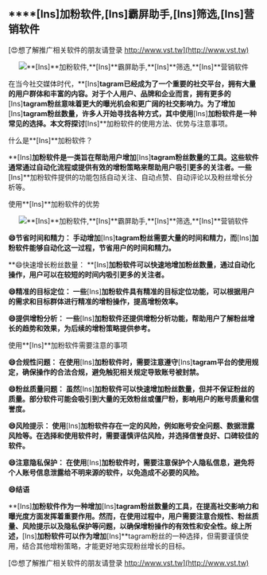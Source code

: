 ## ****[Ins]**加粉软件,**[Ins]**霸屏助手,**[Ins]**筛选,**[Ins]**营销软件**

[😍想了解推广相关软件的朋友请登录 http://www.vst.tw](http://www.vst.tw)

 <center><img src="https://vst.tw/MP4/tuiguang/png/1.png" alt="**[Ins]**加粉软件,**[Ins]**霸屏助手,**[Ins]**筛选,**[Ins]**营销软件"></center>

在当今社交媒体时代，**[Ins]**tagram已经成为了一个重要的社交平台，拥有大量的用户群体和丰富的内容。对于个人用户、品牌和企业而言，拥有更多的**[Ins]**tagram粉丝意味着更大的曝光机会和更广阔的社交影响力。为了增加**[Ins]**tagram粉丝数量，许多人开始寻找各种方式，其中使用**[Ins]**加粉软件是一种常见的选择。本文将探讨**[Ins]**加粉软件的使用方法、优势与注意事项。

什么是**[Ins]**加粉软件？

**[Ins]**加粉软件是一类旨在帮助用户增加**[Ins]**tagram粉丝数量的工具。这些软件通常通过自动化流程或提供有效的增粉策略来帮助用户吸引更多的关注者。一些**[Ins]**加粉软件提供的功能包括自动关注、自动点赞、自动评论以及粉丝增长分析等。

使用**[Ins]**加粉软件的优势

 <center><img src="https://vst.tw/MP4/tuiguang/png/6.png" alt="**[Ins]**加粉软件,**[Ins]**霸屏助手,**[Ins]**筛选,**[Ins]**营销软件"></center>

**😄节省时间和精力： 手动增加**[Ins]**tagram粉丝需要大量的时间和精力，而**[Ins]**加粉软件能够自动化这一过程，节省用户的时间和精力。**

**😄快速增长粉丝数量： **[Ins]**加粉软件可以快速地增加粉丝数量，通过自动化操作，用户可以在较短的时间内吸引更多的关注者。**

**😄精准的目标定位： 一些**[Ins]**加粉软件具有精准的目标定位功能，可以根据用户的需求和目标群体进行精准的增粉操作，提高增粉效率。**

**😄提供增粉分析： 一些**[Ins]**加粉软件还提供增粉分析功能，帮助用户了解粉丝增长的趋势和效果，为后续的增粉策略提供参考。**

使用**[Ins]**加粉软件需要注意的事项

**😄合规性问题： 在使用**[Ins]**加粉软件时，需要注意遵守**[Ins]**tagram平台的使用规定，确保操作的合法合规，避免触犯相关规定导致账号被封禁。**

**😄粉丝质量问题： 虽然**[Ins]**加粉软件可以快速增加粉丝数量，但并不保证粉丝的质量。部分软件可能会吸引到大量的无效粉丝或僵尸粉，影响用户的账号质量和信誉度。**

**😄风险提示： 使用**[Ins]**加粉软件存在一定的风险，例如账号安全问题、数据泄露风险等。在选择和使用软件时，需要谨慎评估风险，并选择信誉良好、口碑较佳的软件。**

**😄注意隐私保护： 在使用**[Ins]**加粉软件时，需要注意保护个人隐私信息，避免将个人账号信息泄露给不明来源的软件，以免造成不必要的风险。**

**😄结语**

**[Ins]**加粉软件作为一种增加**[Ins]**tagram粉丝数量的工具，在提高社交影响力和曝光度方面发挥着重要作用。然而，在使用过程中，用户需要注意合规性、粉丝质量、风险提示以及隐私保护等问题，以确保增粉操作的有效性和安全性。综上所述，**[Ins]**加粉软件可以作为增加**[Ins]**tagram粉丝的一种选择，但需要谨慎使用，结合其他增粉策略，才能更好地实现粉丝增长的目标。

[😍想了解推广相关软件的朋友请登录 http://www.vst.tw](http://www.vst.tw)



